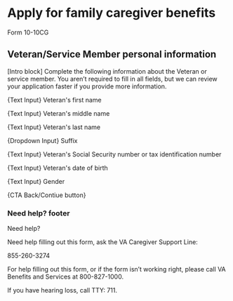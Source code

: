 # Apply for family caregiver benefits
Form 10-10CG

## Veteran/Service Member personal information

[Intro block] Complete the following information about the Veteran or service member. You aren’t required to fill in all fields, but we can review your application faster if you provide more information.

{Text Input} Veteran's first name

{Text Input} Veteran's middle name 

{Text Input} Veteran's last name 

{Dropdown Input} Suffix 

{Text Input} Veteran's Social Security number or tax identification number

{Text Input} Veteran's date of birth

{Text Input} Gender

{CTA Back/Contiue button} 


### Need help? footer  

Need help?

Need help filling out this form,  ask the VA Caregiver Support Line: 

855-260-3274

For help filling out this form, or if the form isn’t working right, 
please call VA Benefits and Services at 800-827-1000.

If you have hearing loss, call TTY: 711.
